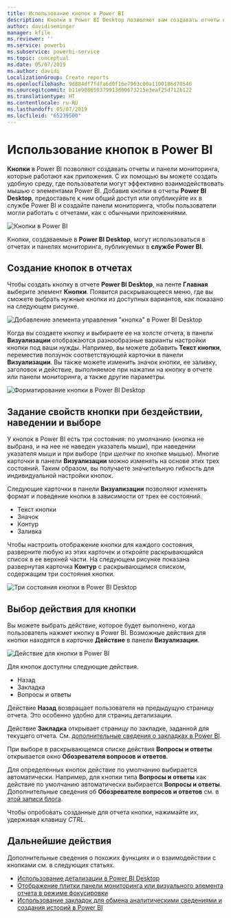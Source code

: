 ```yaml
---
title: Использование кнопок в Power BI
description: Кнопки в Power BI Desktop позволяют вам создавать отчеты и панели мониторинга, которые работают как приложения и дают больше возможностей для взаимодействия пользователям
author: davidiseminger
manager: kfile
ms.reviewer: ''
ms.service: powerbi
ms.subservice: powerbi-service
ms.topic: conceptual
ms.date: 05/07/2019
ms.author: davidi
LocalizationGroup: Create reports
ms.openlocfilehash: 9d884df7fdfa6d0f16e7963c00a1100186d70546
ms.sourcegitcommit: b11e908650379913d00673215e3eaf25d712b122
ms.translationtype: HT
ms.contentlocale: ru-RU
ms.lasthandoff: 05/07/2019
ms.locfileid: "65239500"
---
```

# <a name="using-buttons-in-power-bi"></a>Использование кнопок в Power BI
**Кнопки** в Power BI позволяют создавать отчеты и панели мониторинга, которые работают как приложения. С их помощью вы можете создать удобную среду, где пользователи могут эффективно взаимодействовать мышью с элементами Power BI. Добавив кнопки в отчеты **Power BI Desktop**, предоставьте к ним общий доступ или опубликуйте их в службе Power BI и создайте панели мониторинга, чтобы пользователи могли работать с отчетами, как с обычными приложениями.

![Кнопки в Power BI](media/desktop-buttons/desktop-buttons_01.png)

Кнопки, создаваемые в **Power BI Desktop**, могут использоваться в отчетах и панелях мониторинга, публикуемых в **службе Power BI**.

## <a name="creating-buttons-in-reports"></a>Создание кнопок в отчетах
Чтобы создать кнопку в отчете **Power BI Desktop**, на ленте **Главная** выберите элемент **Кнопки**. Появится раскрывающееся меню, где вы сможете выбрать нужные кнопки из доступных вариантов, как показано на следующем рисунке. 

![Добавление элемента управления "кнопка" в Power BI Desktop](media/desktop-buttons/desktop-buttons_02.png)

Когда вы создаете кнопку и выбираете ее на холсте отчета, в панели **Визуализации** отображаются разнообразные варианты настройки кнопки под ваши нужды. Например, вы можете добавить **Текст кнопки**, переместив ползунок соответствующей карточки в панели **Визуализации**. Вы также можете изменить значок кнопки, ее заливку, заголовок и действие, выполняемое при нажатии на кнопку в отчете или панели мониторинга, а также другие параметры.

![Форматирование кнопки в Power BI Desktop](media/desktop-buttons/desktop-buttons_03.png)

## <a name="set-button-properties-when-idle-hovered-over-or-selected"></a>Задание свойств кнопки при бездействии, наведении и выборе

У кнопок в Power BI есть три состояния: по умолчанию (кнопка не выбрана, и на нее не наведен указатель мыши), при наведении указателя мыши и при выборе (при *щелчке* по кнопке мышью). Многие карточки в панели **Визуализации** можно изменять на основе этих трех состояний. Таким образом, вы получаете значительную гибкость для индивидуальной настройки кнопок.

Следующие карточки в панели **Визуализации** позволяют изменять формат и поведение кнопки в зависимости от трех ее состояний.

* Текст кнопки
* Значок
* Контур
* Заливка

Чтобы настроить отображение кнопки для каждого состояния, разверните любую из этих карточек и откройте раскрывающийся список в ее верхней части. На следующем рисунке показана развернутая карточка **Контур** с раскрывающимся списком, содержащим три состояния кнопки.

![Три состояния кнопки в Power BI Desktop](media/desktop-buttons/desktop-buttons_04.png)


## <a name="select-the-action-for-a-button"></a>Выбор действия для кнопки

Вы можете выбрать действие, которое будет выполнено, когда пользователь нажмет кнопку в Power BI. Возможные действия для кнопки находятся в карточке **Действие** в панели **Визуализации**.

![Действие для кнопки в Power BI](media/desktop-buttons/desktop-buttons_05.png)

Для кнопок доступны следующие действия.

* Назад
* Закладка
* Вопросы и ответы

Действие **Назад** возвращает пользователя на предыдущую страницу отчета. Это особенно удобно для страниц детализации.

Действие **Закладка** открывает страницу по закладке, заданной для текущего отчета. См. [дополнительные сведения о закладках в Power BI](desktop-bookmarks.md). 

При выборе в раскрывающемся списке действия **Вопросы и ответы** открывается окно **Обозревателя вопросов и ответов**. 

Для определенных кнопок действие по умолчанию выбирается автоматически. Например, для кнопки типа **Вопросы и ответы** как действие по умолчанию автоматически выбирается **Вопросы и ответы**. Дополнительные сведения об **Обозревателе вопросов и ответов** см. в [этой записи блога](https://powerbi.microsoft.com/blog/power-bi-desktop-april-2018-feature-summary/#Q&AExplorer).

Чтобы опробовать созданные для отчета кнопки, нажимайте их, удерживая клавишу *CTRL*. 

## <a name="next-steps"></a>Дальнейшие действия
Дополнительные сведения о похожих функциях и о взаимодействии с кнопками см. в следующих статьях.

* [Использование детализации в Power BI Desktop](desktop-drillthrough.md)
* [Отображение плитки панели мониторинга или визуального элемента отчета в режиме фокусировки](consumer/end-user-focus.md)
* [Использование закладок для обмена аналитическими сведениями и создания историй в Power BI](desktop-bookmarks.md)

